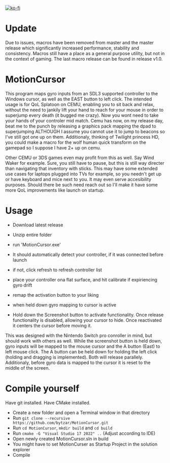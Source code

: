 [![ko-fi](https://ko-fi.com/img/githubbutton_sm.svg)](https://ko-fi.com/baehrei)


# Update
Due to issues, macros have been removed from master and the master release which significantly increased performance, stability and consistency. Macros still have a place as a general purpose utility, but not in the context of gaming. The last macro release can be found in release v1.0.

# MotionCursor
This program maps gyro inputs from an SDL3 supported controller to the Windows cursor, as well as the EAST button to left click. The intended usage is for QoL Splatoon on CEMU, enabling you to sit back and relax, without the need to jankily lift your hand to reach for your mouse in order to superjump every death (it bugged me crazy). Now you wont need to take your hands of your controler mid match. Cemu has now, on my release day, beat me to the punch by releasing a graphics pack mapping the dpad to superjumping ALTHOUGH I assume you cannot use it to jump to beacons so I've still got one up on them. Additionaly, thinking of Twilight princess HD, you could make a macro for the wolf human quick transform on the gamepad so I suppose I have 2+ up on cemu.

Other CEMU or 3DS games even may profit from this as well. Say Wind Waker for example. Sure, you still have to pause, but this is still way directer than navigating that inventory with sticks.
This may have some extended use cases for laptops plugged into TVs for example, so you needn't get up or have keyboard and mice next to you.
It may even serve accesibility purposes. Should there be such need reach out so I'll make it have some more QoL improvements like launch on startup.

# Usage
- Download latest release
- Unzip entire folder
- run 'MotionCursor.exe'
- It should automatically detect your controller, if it was connected before launch
- if not, click refresh to refresh controller list
- place your controller ona flat surface, and hit calibrate if expiriencing gyro drift
- remap the activation button to your liking
- when held down gyro mapping to cursor is active

- Hold down the Screenshot button to activate functionality. Once release functionality is disabled, allowing your cursor to hide. Once reactivated it centers the cursor before moving it.

This was designed with the Nintendo Switch pro conroller in mind, but should work with others as well. While the screenshot button is held down, gyro inputs will be mapped to the mouse cursor and the A button (East) to left mouse click. The A button can be held down for holding the left click (holding and dragging is implemented). Both will release parallely. Additionaly, before gyro data is mapped to the cursor it is reset to the middle of the screen.

# Compile yourself
Have git installed.
Have CMake installed.

- Create a new folder and open a Terminal window in that directory
- Run `git clone --recursive https://github.com/bytzar/MotionCursor.git`
- Run `cd MotionCursor`, `mkdir build` and `cd build`
- Run `cmake -G "Visual Studio 17 2022" ..` (Adjust according to IDE)
- Open newly created MotionCursor.sln in build
- You might have to set MotionCurser as Startup Project in the solution explorer
- Compile
